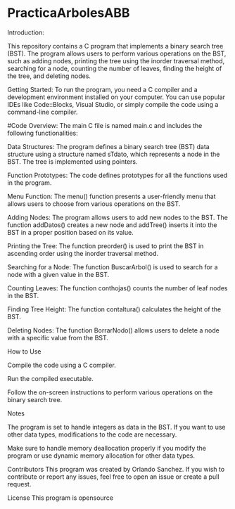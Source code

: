 # PracticaArbolesABB
Introduction:

This repository contains a C program that implements a binary search tree (BST). The program allows users to perform various operations on the BST, such as adding nodes, printing the tree using the inorder traversal method, searching for a node, counting the number of leaves, finding the height of the tree, and deleting nodes.

Getting Started:
To run the program, you need a C compiler and a development environment installed on your computer. You can use popular IDEs like Code::Blocks, Visual Studio, or simply compile the code using a command-line compiler.

#Code Overview:
The main C file is named main.c and includes the following functionalities:

Data Structures: The program defines a binary search tree (BST) data structure using a structure named sTdato, which represents a node in the BST. The tree is implemented using pointers.

Function Prototypes: The code defines prototypes for all the functions used in the program.

Menu Function: The menu() function presents a user-friendly menu that allows users to choose from various operations on the BST.

Adding Nodes: The program allows users to add new nodes to the BST. The function addDatos() creates a new node and addTree() inserts it into the BST in a proper position based on its value.

Printing the Tree: The function preorder() is used to print the BST in ascending order using the inorder traversal method.

Searching for a Node: The function BuscarArbol() is used to search for a node with a given value in the BST.

Counting Leaves: The function conthojas() counts the number of leaf nodes in the BST.

Finding Tree Height: The function contaltura() calculates the height of the BST.

Deleting Nodes: The function BorrarNodo() allows users to delete a node with a specific value from the BST.

How to Use

Compile the code using a C compiler.

Run the compiled executable.

Follow the on-screen instructions to perform various operations on the binary search tree.

Notes

The program is set to handle integers as data in the BST. If you want to use other data types, modifications to the code are necessary.

Make sure to handle memory deallocation properly if you modify the program or use dynamic memory allocation for other data types.

Contributors
This program was created by Orlando Sanchez. If you wish to contribute or report any issues, feel free to open an issue or create a pull request.

License
This program is opensource

